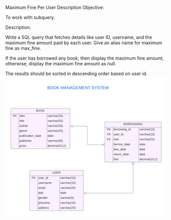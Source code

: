 Maximum Fine Per User
Description
Objective:

To work with subquery.

Description:

Write a SQL query that fetches details like user ID, username, and the maximum fine amount paid by each user. Give an alias name for maximum fine as max_fine.

If the user has borrowed any book, then display the maximum fine amount; otherwise, display the maximum fine amount as null.

The results should be sorted in descending order based on user id.
![image alt](https://github.com/PraveenKumara2k33/Cognizant-JavaStack-Handson-2024/blob/afac1a7b2c141cd56f734326af7175fe08be4c84/Stage%201/SQL%20Programming/image-1.png)
